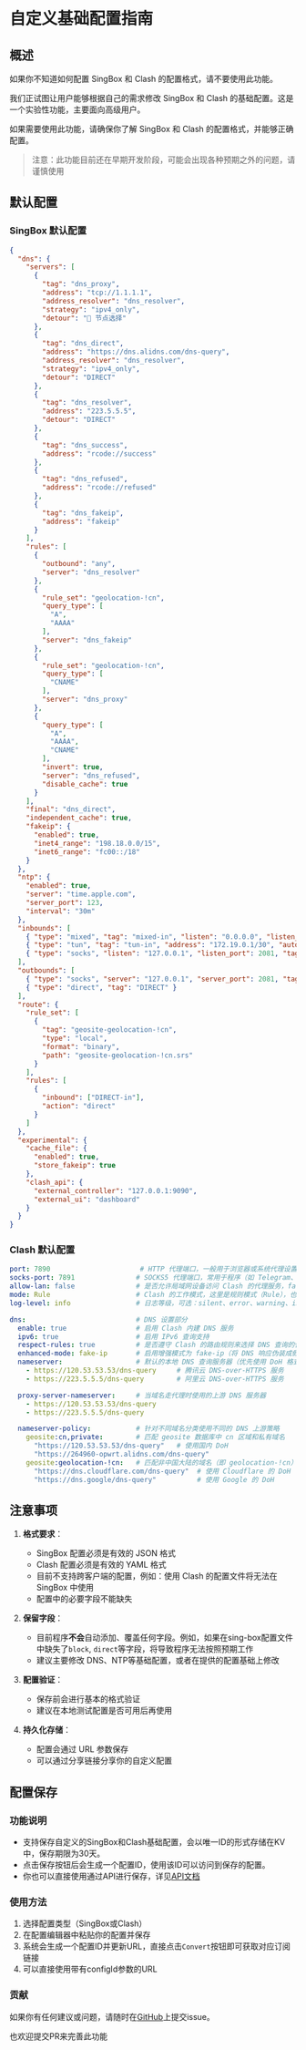 # 自定义基础配置指南

## 概述

如果你不知道如何配置 SingBox 和 Clash 的配置格式，请不要使用此功能。

我们正试图让用户能够根据自己的需求修改 SingBox 和 Clash 的基础配置。这是一个实验性功能，主要面向高级用户。

如果需要使用此功能，请确保你了解 SingBox 和 Clash 的配置格式，并能够正确配置。

> 注意：此功能目前还在早期开发阶段，可能会出现各种预期之外的问题，请谨慎使用

## 默认配置

### SingBox 默认配置

```json
{
  "dns": {
    "servers": [
      {
        "tag": "dns_proxy",
        "address": "tcp://1.1.1.1",
        "address_resolver": "dns_resolver",
        "strategy": "ipv4_only",
        "detour": "🚀 节点选择"
      },
      {
        "tag": "dns_direct", 
        "address": "https://dns.alidns.com/dns-query",
        "address_resolver": "dns_resolver",
        "strategy": "ipv4_only",
        "detour": "DIRECT"
      },
      {
        "tag": "dns_resolver",
        "address": "223.5.5.5",
        "detour": "DIRECT"
      },
      {
        "tag": "dns_success",
        "address": "rcode://success"
      },
      {
        "tag": "dns_refused",
        "address": "rcode://refused"
      },
      {
        "tag": "dns_fakeip",
        "address": "fakeip"
      }
    ],
    "rules": [
      {
        "outbound": "any",
        "server": "dns_resolver"
      },
      {
        "rule_set": "geolocation-!cn",
        "query_type": [
          "A",
          "AAAA"
        ],
        "server": "dns_fakeip"
      },
      {
        "rule_set": "geolocation-!cn",
        "query_type": [
          "CNAME"
        ],
        "server": "dns_proxy"
      },
      {
        "query_type": [
          "A",
          "AAAA",
          "CNAME"
        ],
        "invert": true,
        "server": "dns_refused",
        "disable_cache": true
      }
    ],
    "final": "dns_direct",
    "independent_cache": true,
    "fakeip": {
      "enabled": true,
      "inet4_range": "198.18.0.0/15",
      "inet6_range": "fc00::/18"
    }
  },
  "ntp": {
    "enabled": true,
    "server": "time.apple.com",
    "server_port": 123,
    "interval": "30m"
  },
  "inbounds": [
    { "type": "mixed", "tag": "mixed-in", "listen": "0.0.0.0", "listen_port": 2080 },
    { "type": "tun", "tag": "tun-in", "address": "172.19.0.1/30", "auto_route": true, "strict_route": true, "stack": "mixed", "sniff": true },
    { "type": "socks", "listen": "127.0.0.1", "listen_port": 2081, "tag": "REJECT-in" }
  ],
  "outbounds": [
    { "type": "socks", "server": "127.0.0.1", "server_port": 2081, "tag": "REJECT" },
    { "type": "direct", "tag": "DIRECT" }
  ],
  "route": {
    "rule_set": [
      {
        "tag": "geosite-geolocation-!cn",
        "type": "local",
        "format": "binary",
        "path": "geosite-geolocation-!cn.srs"
      }
    ],
    "rules": [
      {
        "inbound": ["DIRECT-in"],
        "action": "direct"
      }
    ]
  },
  "experimental": {
    "cache_file": {
      "enabled": true,
      "store_fakeip": true
    },
    "clash_api": { 
      "external_controller": "127.0.0.1:9090", 
      "external_ui": "dashboard" 
    } 
  }
}
```

### Clash 默认配置

```yaml
port: 7890                      # HTTP 代理端口，一般用于浏览器或系统代理设置
socks-port: 7891               # SOCKS5 代理端口，常用于程序（如 Telegram、Steam 等）设置代理
allow-lan: false               # 是否允许局域网设备访问 Clash 的代理服务，false 表示不允许
mode: Rule                     # Clash 的工作模式，这里是规则模式（Rule），也可为 global（全局）或 direct（直连）
log-level: info                # 日志等级，可选：silent、error、warning、info、debug，info 表示输出一般信息

dns:                           # DNS 设置部分
  enable: true                 # 启用 Clash 内建 DNS 服务
  ipv6: true                   # 启用 IPv6 查询支持
  respect-rules: true          # 是否遵守 Clash 的路由规则来选择 DNS 查询的代理或直连
  enhanced-mode: fake-ip       # 启用增强模式为 fake-ip（将 DNS 响应伪装成假 IP，用于识别域名流量）
  nameserver:                  # 默认的本地 DNS 查询服务器（优先使用 DoH 格式）
    - https://120.53.53.53/dns-query     # 腾讯云 DNS-over-HTTPS 服务
    - https://223.5.5.5/dns-query        # 阿里云 DNS-over-HTTPS 服务

  proxy-server-nameserver:     # 当域名走代理时使用的上游 DNS 服务器
    - https://120.53.53.53/dns-query
    - https://223.5.5.5/dns-query

  nameserver-policy:           # 针对不同域名分类使用不同的 DNS 上游策略
    geosite:cn,private:        # 匹配 geosite 数据库中 cn 区域和私有域名
      "https://120.53.53.53/dns-query"   # 使用国内 DoH
      "https://264960-opwrt.alidns.com/dns-query"
    geosite:geolocation-!cn:   # 匹配非中国大陆的域名（即 geolocation-!cn）
      "https://dns.cloudflare.com/dns-query"  # 使用 Cloudflare 的 DoH
      "https://dns.google/dns-query"          # 使用 Google 的 DoH

```

## 注意事项

1. **格式要求**：
   - SingBox 配置必须是有效的 JSON 格式
   - Clash 配置必须是有效的 YAML 格式
   - 目前不支持跨客户端的配置，例如：使用 Clash 的配置文件将无法在 SingBox 中使用
   - 配置中的必要字段不能缺失

2. **保留字段**：
   - 目前程序**不会**自动添加、覆盖任何字段。例如，如果在sing-box配置文件中缺失了`block`, `direct`等字段，将导致程序无法按照预期工作
   - 建议主要修改 DNS、NTP等基础配置，或者在提供的配置基础上修改

3. **配置验证**：
   - 保存前会进行基本的格式验证
   - 建议在本地测试配置是否可用后再使用

4. **持久化存储**：
   - 配置会通过 URL 参数保存
   - 可以通过分享链接分享你的自定义配置

## 配置保存

### 功能说明

- 支持保存自定义的SingBox和Clash基础配置，会以唯一ID的形式存储在KV中，保存期限为30天。
- 点击保存按钮后会生成一个配置ID，使用该ID可以访问到保存的配置。
- 你也可以直接使用通过API进行保存，详见[API文档](./API-doc.md)

### 使用方法

1. 选择配置类型（SingBox或Clash）
2. 在配置编辑器中粘贴你的配置并保存
3. 系统会生成一个配置ID并更新URL，直接点击`Convert`按钮即可获取对应订阅链接
4. 可以直接使用带有configId参数的URL

### 贡献

如果你有任何建议或问题，请随时在[GitHub](https://github.com/7Sageer/sublink-worker)上提交issue。

也欢迎提交PR来完善此功能
